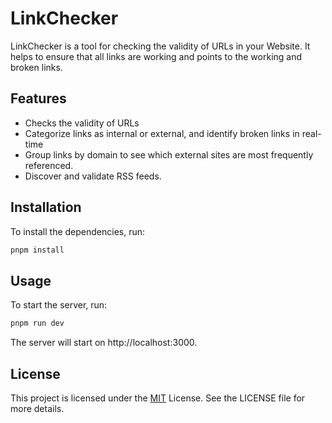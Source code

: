 # LinkChecker

LinkChecker is a tool for checking the validity of URLs in your Website. It helps to ensure that all links are working and points to the working and broken links.

## Features

- Checks the validity of URLs
- Categorize links as internal or external, and identify broken links in real-time
- Group links by domain to see which external sites are most frequently referenced.
- Discover and validate RSS feeds.

## Installation

To install the dependencies, run:

```bash
pnpm install
```

## Usage

To start the server, run:

```bash
pnpm run dev
```

The server will start on http://localhost:3000.

## License

This project is licensed under the [MIT](https://github.com/isixe/LinkChecker?tab=MIT-1-ov-file) License. See the LICENSE file for more details.
